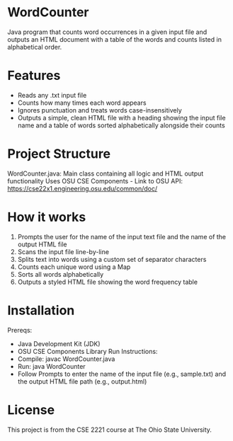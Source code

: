 # WordCounter
Java program that counts word occurrences in a given input file and outputs an HTML document with a table of the words and counts listed in alphabetical order.

# Features
- Reads any .txt input file
- Counts how many times each word appears
- Ignores punctuation and treats words case-insensitively
- Outputs a simple, clean HTML file with a heading showing the input file name and a table of words sorted alphabetically alongside their counts

# Project Structure
WordCounter.java: Main class containing all logic and HTML output functionality
Uses OSU CSE Components - Link to OSU API: https://cse22x1.engineering.osu.edu/common/doc/

# How it works
1. Prompts the user for the name of the input text file and the name of the output HTML file
2. Scans the input file line-by-line
3. Splits text into words using a custom set of separator characters
4. Counts each unique word using a Map
5. Sorts all words alphabetically
6. Outputs a styled HTML file showing the word frequency table

# Installation
Prereqs: 
  - Java Development Kit (JDK)
  - OSU CSE Components Library
Run Instructions:
  - Compile: javac WordCounter.java
  - Run: java WordCounter
  - Follow Prompts to enter the name of the input file (e.g., sample.txt) and the output HTML file path (e.g., output.html)

# License
This project is from the CSE 2221 course at The Ohio State University.
